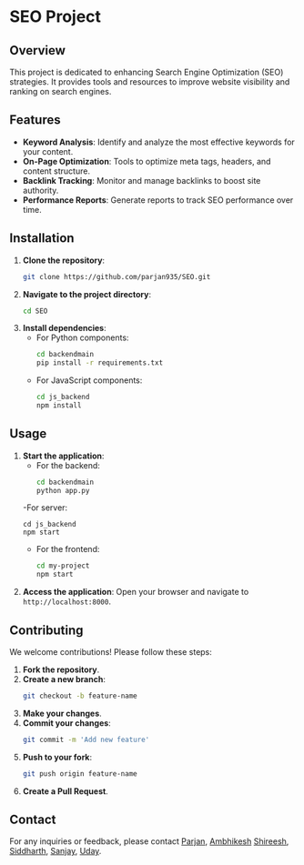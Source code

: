 # SEO Project

## Overview

This project is dedicated to enhancing Search Engine Optimization (SEO) strategies. It provides tools and resources to improve website visibility and ranking on search engines.

## Features

- **Keyword Analysis**: Identify and analyze the most effective keywords for your content.
- **On-Page Optimization**: Tools to optimize meta tags, headers, and content structure.
- **Backlink Tracking**: Monitor and manage backlinks to boost site authority.
- **Performance Reports**: Generate reports to track SEO performance over time.

## Installation

1. **Clone the repository**:
   ```bash
   git clone https://github.com/parjan935/SEO.git
   ```
2. **Navigate to the project directory**:
   ```bash
   cd SEO
   ```
3. **Install dependencies**:
   - For Python components:
     ```bash
     cd backendmain
     pip install -r requirements.txt
     ```
   - For JavaScript components:
     ```bash
     cd js_backend
     npm install
     ```

## Usage

1. **Start the application**:
   - For the backend:
     ```bash
     cd backendmain
     python app.py
     ```
   -For server:
     ```
     cd js_backend
     npm start
     ```
   - For the frontend:
     ```bash
     cd my-project
     npm start
     ```
2. **Access the application**:
   Open your browser and navigate to `http://localhost:8000`.

## Contributing

We welcome contributions! Please follow these steps:

1. **Fork the repository**.
2. **Create a new branch**:
   ```bash
   git checkout -b feature-name
   ```
3. **Make your changes**.
4. **Commit your changes**:
   ```bash
   git commit -m 'Add new feature'
   ```
5. **Push to your fork**:
   ```bash
   git push origin feature-name
   ```
6. **Create a Pull Request**.


## Contact

For any inquiries or feedback, please contact
[Parjan](https://github.com/parjan935),
[Ambhikesh](https://github.com/Ambhikesh9) 
[Shireesh](https://github.com/Shireeshsk),
[Siddharth](https://github.com/Sidhudupati),
[Sanjay](https://github.com/sannjaay),
[Uday](https://github.com/Uday8897).


